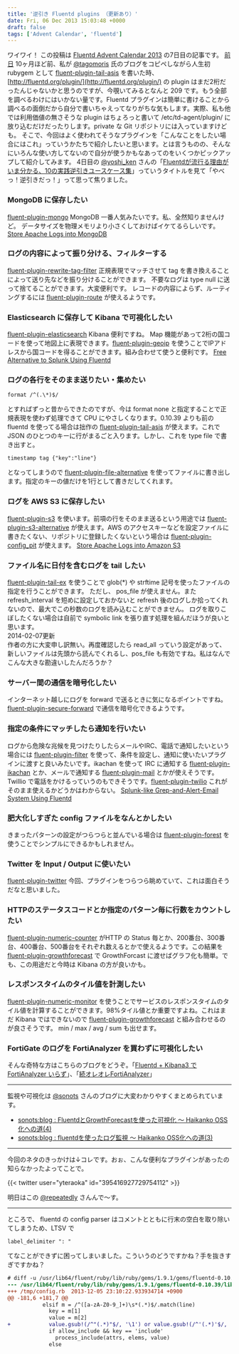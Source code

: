 ```yaml
---
title: '逆引き Fluentd plugins （更新あり）'
date: Fri, 06 Dec 2013 15:03:48 +0000
draft: false
tags: ['Advent Calendar', 'fluentd']
---
```


ワイワイ！ この投稿は [Fluentd Advent Calendar 2013](http://qiita.com/advent-calendar/2013/fluentd) の7日目の記事です。 [前日](http://orihubon.com/blog/2013/12/06/fluentd-multiprocess-input-plugin/) 10ヶ月ほど前、私が [@tagomoris](https://twitter.com/tagomoris) 氏のブログをコピペしながら人生初 rubygem として [fluent-plugin-tail-asis](https://github.com/yteraoka/fluent-plugin-tail-asis) を書いた時、[http://fluentd.org/plugin/](http://fluentd.org/plugin/) の plugin はまだ2桁だったんじゃないかと思うのですが、今覗いてみるとなんと 209 です。もう全部を調べるわけにはいかない量です。Fluentd プラグインは簡単に書けることから調べるの面倒だから自分で書いちゃえってなりがちな気もします。実際、私も他では利用価値の無さそうな plugin はちょろっと書いて /etc/td-agent/plugin/ に放り込むだけだったりします。private な Git リポジトリには入っていますけども。 そこで、今回はよく使われてそうなプラグインを「こんなことをしたい場合にはこれ」っていうかたちで紹介したいと思います。とは言うものの、そんなにいろんな使い方してないので自分が使うかもなあってのをいくつかピックアップして紹介してみます。 4日目の [@yoshi\_ken](https://twitter.com/yoshi_ken) さんの「[Fluentdが流行る理由がいま分かる、10の実践逆引きユースケース集](http://y-ken.hatenablog.com/entry/fluentd-case-studies)」っていうタイトルを見て「やべっ！逆引きだっ！」って思って焦りました。

### MongoDB に保存したい

[fluent-plugin-mongo](https://github.com/fluent/fluent-plugin-mongo) MongoDB 一番人気みたいです。私、全然知りませんけど。 データサイズを物理メモリより小さくしておけばイケてるらしいです。 [Store Apache Logs into MongoDB](http://docs.fluentd.org/articles/apache-to-mongodb)

### ログの内容によって振り分ける、フィルターする

[fluent-plugin-rewrite-tag-filter](https://github.com/fluent/fluent-plugin-rewrite-tag-filter) 正規表現でマッチさせて tag を書き換えることによって送り先などを振り分けることができます。 不要なログは type null に送って捨てることができます。大変便利です。 レコードの内容によらず、ルーティングするには [fluent-plugin-route](https://github.com/tagomoris/fluent-plugin-route) が使えるようです。

### Elasticsearch に保存して Kibana で可視化したい

[fluent-plugin-elasticsearch](https://github.com/uken/fluent-plugin-elasticsearch) Kibana 便利ですね。 Map 機能があって2桁の国コードを使って地図上に表現できます。[fluent-plugin-geoip](https://github.com/y-ken/fluent-plugin-geoip) を使うことでIPアドレスから国コードを得ることができます。組み合わせて使うと便利です。 [Free Alternative to Splunk Using Fluentd](http://docs.fluentd.org/articles/free-alternative-to-splunk-by-fluentd)

### ログの各行をそのまま送りたい・集めたい

```
format /^(.\*)$/ 
```

とすればずっと昔からできたのですが、今は format none と指定することで正規表現を使わず処理できて CPU にやさしくなります。0.10.39 よりも前の fluentd を使ってる場合は拙作の [fluent-plugin-tail-asis](https://github.com/yteraoka/fluent-plugin-tail-asis) が使えます。これで JSON のひとつのキーに行がまるごと入ります。しかし、これを type file で書き出すと。

```
timestamp tag {"key":"line"}
```

となってしまうので [fluent-plugin-file-alternative](https://github.com/tagomoris/fluent-plugin-file-alternative) を使ってファイルに書き出します。指定のキーの値だけを1行として書きだしてくれます。

### ログを AWS S3 に保存したい

[fluent-plugin-s3](https://github.com/fluent/fluent-plugin-s3) を使います。前項の行をそのまま送るという用途では [fluent-plugin-s3-alternative](https://github.com/studio3104/fluent-plugin-s3-alternative) が使えます。AWS のアクセスキーなどを設定ファイルに書きたくない、リポジトリに登録したくないという場合は [fluent-plugin-config\_pit](https://github.com/naoya/fluent-plugin-config_pit) が使えます。 [Store Apache Logs into Amazon S3](http://docs.fluentd.org/articles/apache-to-s3)

### ファイル名に日付を含むログを tail したい

[fluent-plugin-tail-ex](https://github.com/yosisa/fluent-plugin-tail-ex) を使うことで glob(\*) や strftime 記号を使ったファイルの指定を行うことができます。 ただし、 pos\_file が使えません。また refresh\_interval を短めに設定しておかないと refresh 後のログしか拾ってくれないので、最大でこの秒数のログを読み込むことができません。 ログを取りこぼしたくない場合は自前で symbolic link を張り直す処理を組んだほうが良いと思います。  
2014-02-07更新  
作者の方に大変申し訳無い。再度確認したら read\_all っていう設定があって、新しいファイルは先頭から読んでくれるし、pos\_file も有効ですね。私はなんでこんな大きな勘違いしたんだろうか？

### サーバー間の通信を暗号化したい

インターネット越しにログを forward で送るときに気になるポイントですね。[fluent-plugin-secure-forward](https://github.com/tagomoris/fluent-plugin-secure-forward) で通信を暗号化できるようです。

### 指定の条件にマッチしたら通知を行いたい

ログから危険な兆候を見つけたりしたらメールやIRC、電話で通知したいという場合には [fluent-plugin-filter](https://github.com/muddydixon/fluent-plugin-filter) を使って、条件を設定し、通知に使いたいプラグインに渡すと良いみたいです。ikachan を使って IRC に通知する [fluent-plugin-ikachan](https://github.com/tagomoris/fluent-plugin-ikachan) とか、メールで通知する [fluent-plugin-mail](https://github.com/u-ichi/fluent-plugin-mail) とかが使えそうです。 Twillio で電話をかけるっていうのもできそうです。[fluent-plugin-twilio](https://github.com/y-ken/fluent-plugin-twilio) これがそのまま使えるかどうかはわからない。 [Splunk-like Grep-and-Alert-Email System Using Fluentd](http://docs.fluentd.org/articles/splunk-like-grep-and-alert-email)

### 肥大化しすぎた config ファイルをなんとかしたい

きまったパターンの設定がつらつらと並んでいる場合は [fluent-plugin-forest](https://github.com/tagomoris/fluent-plugin-forest) を使うことでシンプルにできるかもしれません。

### Twitter を Input / Output に使いたい

[fluent-plugin-twitter](https://github.com/y-ken/fluent-plugin-twitter) 今回、プラグインをつらつら眺めていて、これは面白そうだなと思いました。

### HTTPのステータスコードとか指定のパターン毎に行数をカウントしたい

[fluent-plugin-numeric-counter](https://github.com/tagomoris/fluent-plugin-numeric-counter) がHTTP の Status 毎とか、200番台、300番台、400番台、500番台をそれぞれ数えるとかで使えるようです。この結果を [fluent-plugin-growthforecast](https://github.com/tagomoris/fluent-plugin-growthforecast) で GrowthForcast に渡せばグラフ化も簡単。でも、この用途だと今時は Kibana の方が良いかも。

### レスポンスタイムのタイル値を計測したい

[fluent-plugin-numeric-monitor](https://github.com/tagomoris/fluent-plugin-numeric-monitor) を使うことでサービスのレスポンスタイムのタイル値を計算することができます。98%タイル値とか重要ですよね。これはまだ Kibana ではできないので [fluent-plugin-growthforecast](https://github.com/tagomoris/fluent-plugin-growthforecast) と組み合わせるのが良さそうです。 min / max / avg / sum も出せます。

### FortiGate のログを FortiAnalyzer を買わずに可視化したい

そんな奇特な方はこちらのブログをどうぞ。「[Fluentd + Kibana3 で FortiAnalyzer いらず](/2013/10/fluentd-kibana3-fortianalyzer/)」、「[続オレオレFortiAnalyzer](/2013/10/fluentd-kibana3-fortianalyzer-2/)」

* * *

監視や可視化は [@sonots](https://twitter.com/sonots) さんのブログに大変わかりやすくまとめられています。

* [sonots:blog : FluentdとGrowthForecastを使った可視化 〜 Haikanko OSS化への道(4)](http://blog.livedoor.jp/sonots/archives/25189820.html)
* [sonots:blog : fluentdを使ったログ監視 〜 Haikanko OSS化への道(3)](http://blog.livedoor.jp/sonots/archives/25018617.html)

* * *

今回のネタのきっかけは↓コレです。おぉ、こんな便利なプラグインがあったの知らなかったよってことで。

{{< twitter user="yteraoka" id="395416927729754112" >}}

明日はこの [@repeatedly](https://twitter.com/repeatedly) さんんで〜す。

* * *

ところで、 fluentd の config parser はコメントとともに行末の空白を取り除いてしまうため、LTSV で

```
label_delimiter ": "
```

てなことができずに困ってしまいました。こういうのどうですかね？手を抜きすぎですかね？

```diff
# diff -u /usr/lib64/fluent/ruby/lib/ruby/gems/1.9.1/gems/fluentd-0.10.39/lib/fluent/config.rb /tmp/config.rb
--- /usr/lib64/fluent/ruby/lib/ruby/gems/1.9.1/gems/fluentd-0.10.39/lib/fluent/config.rb	2013-09-25 05:23:14.000000000 +0900
+++ /tmp/config.rb	2013-12-05 23:10:22.933934714 +0900
@@ -181,6 +181,7 @@
           elsif m = /^([a-zA-Z0-9_]+)\s*(.*)$/.match(line)
             key = m[1]
             value = m[2]
+            value.gsub!(/^"(.*)"$/, '\1') or value.gsub!(/^'(.*)'$/, '\1')
             if allow_include && key == 'include'
               process_include(attrs, elems, value)
             else
```
